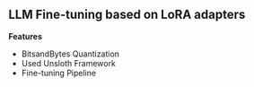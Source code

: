 ## LLM Fine-tuning based on LoRA adapters

**Features**

- BitsandBytes Quantization
- Used Unsloth Framework
- Fine-tuning Pipeline
